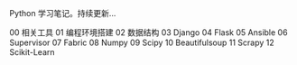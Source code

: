 

Python 学习笔记。持续更新...

00 相关工具
01 编程环境搭建
02 数据结构
03 Django
04 Flask
05 Ansible
06 Supervisor
07 Fabric
08 Numpy
09 Scipy
10 Beautifulsoup
11 Scrapy
12 Scikit-Learn
